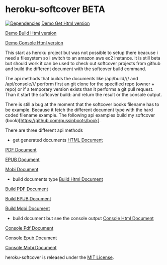 heroku-softcover  BETA
==================
[![Dependencies](https://david-dm.org/pussinboots/heroku-softcover.png)](https://david-dm.org/pussinboots/heroku-softcover)
[Demo Get Html version](http://54.191.90.182:9000/api/html/pussinboots/book/)

[Demo Build Html version](http://54.191.90.182:9000/api/build/html/pussinboots/book/)

[Demo Console Html version](http://54.191.90.182:9000/api/console/html/pussinboots/book/)

This start as heroku project but was not possible to setup there beacuse i need a filesystem so i switch to an amazon aws ec2 instance.
It is still beta but should work it can be used to check out softcover projects from github and build the different document with
the softcover build command. 

The api methods that builds  the documents like /api/build/<document type>/<owner>/<repo> and /api/console/<document type>/<owner>/<repo> perform first an git clone for the specified repo (owner + repo) or if a temporary version exists than it performs a git pull request. Than it start the softcover build:<document type> and return the result or the console output.


There is still a bug at the moment that the softcover books filename has to be example. Because it fetch the different
document type with the hard coded filename example. The following api examples build my softcover (book)[https://github.com/pussinboots/book].

There are three different api methods 

* get generated documents
[HTML Document](http://54.191.90.182:9000/api/html/pussinboots/book/)

[PDF Document](http://54.191.90.182:9000/api/pdf/pussinboots/book/)

[EPUB Document](http://54.191.90.182:9000/api/epub/pussinboots/book/)

[Mobi Document](http://54.191.90.182:9000/api/mobi/pussinboots/book/)

* build documents type
[Build Html Document](http://54.191.90.182:9000/api/build/html/pussinboots/book/)

[Build PDF Document](http://54.191.90.182:9000/api/build/pdf/pussinboots/book/)

[Build EPUB Document](http://54.191.90.182:9000/api/build/epub/pussinboots/book/)

[Build Mobi Document](http://54.191.90.182:9000/api/build/mobi/pussinboots/book/)

* build document but see the console output
[Console Html Document](http://54.191.90.182:9000/api/console/html/pussinboots/book/)

[Console Pdf Document](http://54.191.90.182:9000/api/console/pdf/pussinboots/book/)

[Console Epub Document](http://54.191.90.182:9000/api/console/epub/pussinboots/book/)

[Console Mobi Document](http://54.191.90.182:9000/api/console/mobi/pussinboots/book/)

heroku-softcover is released under the [MIT License](http://opensource.org/licenses/MIT).
